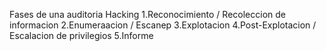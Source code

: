 Fases de una auditoria Hacking
  1.Reconocimiento / Recoleccion de informacion 
  2.Enumeraacion / Escanep
  3.Explotacion
  4.Post-Explotacion / Escalacion de privilegios 
  5.Informe

  
